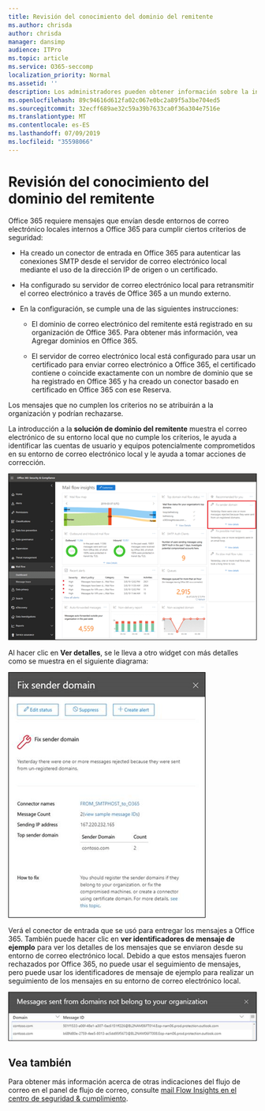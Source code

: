 ```yaml
---
title: Revisión del conocimiento del dominio del remitente
ms.author: chrisda
author: chrisda
manager: dansimp
audience: ITPro
ms.topic: article
ms.service: O365-seccomp
localization_priority: Normal
ms.assetid: ''
description: Los administradores pueden obtener información sobre la información sobre el dominio del remitente en el panel de flujo de correo en el centro de seguridad & cumplimiento.
ms.openlocfilehash: 89c94616d612fa02c067e0bc2a89f5a3be704ed5
ms.sourcegitcommit: 32ecff689ae32c59a39b7633ca0f36a304e7516e
ms.translationtype: MT
ms.contentlocale: es-ES
ms.lasthandoff: 07/09/2019
ms.locfileid: "35598066"
---
```

# <a name="fix-sender-domain-insight"></a>Revisión del conocimiento del dominio del remitente

Office 365 requiere mensajes que envían desde entornos de correo electrónico locales internos a Office 365 para cumplir ciertos criterios de seguridad:

- Ha creado un conector de entrada en Office 365 para autenticar las conexiones SMTP desde el servidor de correo electrónico local mediante el uso de la dirección IP de origen o un certificado.

- Ha configurado su servidor de correo electrónico local para retransmitir el correo electrónico a través de Office 365 a un mundo externo.

- En la configuración, se cumple una de las siguientes instrucciones:

  - El dominio de correo electrónico del remitente está registrado en su organización de Office 365. Para obtener más información, vea Agregar dominios en Office 365.

  - El servidor de correo electrónico local está configurado para usar un certificado para enviar correo electrónico a Office 365, el certificado contiene o coincide exactamente con un nombre de dominio que se ha registrado en Office 365 y ha creado un conector basado en certificado en Office 365 con ese Reserva. 

Los mensajes que no cumplen los criterios no se atribuirán a la organización y podrían rechazarse.

La introducción a la **solución de dominio del remitente** muestra el correo electrónico de su entorno local que no cumple los criterios, le ayuda a identificar las cuentas de usuario y equipos potencialmente comprometidos en su entorno de correo electrónico local y le ayuda a tomar acciones de corrección.

![La información del dominio del remitente Fix del panel del flujo de correo del centro de seguridad & cumplimiento](media/sender-domain-insight-selected.png)

Al hacer clic en **Ver detalles**, se le lleva a otro widget con más detalles como se muestra en el siguiente diagrama:

![Widget de detalles en el información sobre la solución de dominio del remitente](media/sender-domain-view-details.png)

Verá el conector de entrada que se usó para entregar los mensajes a Office 365. También puede hacer clic en **ver identificadores de mensaje de ejemplo** para ver los detalles de los mensajes que se enviaron desde su entorno de correo electrónico local. Debido a que estos mensajes fueron rechazados por Office 365, no puede usar el seguimiento de mensajes, pero puede usar los identificadores de mensaje de ejemplo para realizar un seguimiento de los mensajes en su entorno de correo electrónico local.

![Ver identificadores de mensaje de ejemplo en el información de dominio del remitente de corrección](media/sender-domain-view-sample-message-ids.png)

## <a name="see-also"></a>Vea también

Para obtener más información acerca de otras indicaciones del flujo de correo en el panel de flujo de correo, consulte [mail Flow Insights en el centro de seguridad & cumplimiento](mail-flow-insights-v2.md).

